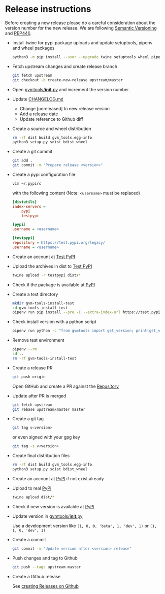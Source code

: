 # Release instructions

Before creating a new release please do a careful consideration about the
version number for the new release. We are following [Semantic Versioning](https://semver.org/)
and [PEP440](https://www.python.org/dev/peps/pep-0440/).

* Install twine for pypi package uploads and update setuptools, pipenv and wheel packages

  ```sh
  python3 -m pip install --user --upgrade twine setuptools wheel pipenv
  ```

* Fetch upstream changes and create release branch

  ```sh
  git fetch upstream
  git checkout -b create-new-release upstream/master
  ```

* Open [gvmtools/__init__.py](https://github.com/greenbone/gvm-tools/blob/master/gvmtools/__init__.py)
  and increment the version number.

* Update [CHANGELOG.md](https://github.com/greenbone/gvm-tools/blob/master/CHANGELOG.md)
  * Change [unreleased] to new release version
  * Add a release date
  * Update reference to Github diff

* Create a source and wheel distribution

  ```sh
  rm -rf dist build gvm_tools.egg-info
  python3 setup.py sdist bdist_wheel
  ```

* Create a git commit

  ```sh
  git add .
  git commit -m "Prepare release <version>"
  ```

* Create a pypi configuration file

  ```sh
  vim ~/.pypirc
  ```

  with the following content (Note: `<username>` must be replaced)

  ```ini
  [distutils]
  index-servers =
      pypi
      testpypi

  [pypi]
  username = <username>

  [testpypi]
  repository = https://test.pypi.org/legacy/
  username = <username>
  ```

* Create an account at [Test PyPI](https://packaging.python.org/guides/using-testpypi/)

* Upload the archives in dist to [Test PyPI](https://test.pypi.org/)

  ```sh
  twine upload -r testpypi dist/*
  ```

* Check if the package is available at [PyPI](https://test.pypi.org/project/gvm-tools)

* Create a test directory

  ```sh
  mkdir gvm-tools-install-test
  cd gvm-tools-install-test
  pipenv run pip install --pre -I --extra-index-url https://test.pypi.org/simple/ gvm-tools
  ```

* Check install version with a python script

  ```sh
  pipenv run python -c "from gvmtools import get_version; print(get_version())"
  ``` 

* Remove test environment

  ```sh
  pipenv --rm
  cd ..
  rm -rf gvm-tools-install-test
  ```

* Create a release PR

  ```sh
  git push origin
  ```

  Open GitHub and create a PR against the [Repository](https://github.com/greenbone/gvm-tools)

* Update after PR is merged

  ```sh
  git fetch upstream
  git rebase upstream/master master
  ```

* Create a git tag

  ```sh
  git tag v<version>
  ```

  or even signed with your gpg key

  ```sh
  git tag -s v<version>
  ```

* Create final distribution files

  ```sh
  rm -rf dist build gvm_tools.egg-info
  python3 setup.py sdist bdist_wheel
  ```

* Create an account at [PyPI](https://pypi.org/) if not exist already

* Upload to real [PyPI](https://pypi.org/)

  ```sh
  twine upload dist/*
  ```

* Check if new version is available at [PyPI](https://test.pypi.org/project/gvm-tools)

* Update version in [gvmtools/__init__.py](https://github.com/greenbone/gvm-tools/blob/master/gvmtools/__init__.py)

  Use a development version like `(1, 0, 0, 'beta', 1, 'dev', 1)` or
  `(1, 1, 0, 'dev', 1)`

* Create a commit

  ```sh
  git commit -m "Update version after <version> release"
  ```

* Push changes and tag to Github

  ```sh
  git push --tags upstream master
  ```

* Create a Github release

  See [creating Releases on Github](https://help.github.com/articles/creating-releases/)
